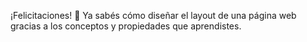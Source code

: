 ¡Felicitaciones! :clap: Ya sabés cómo diseñar el layout de una página web gracias a los conceptos y propiedades que aprendistes. 